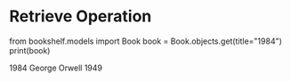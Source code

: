 # Retrieve Operation

from bookshelf.models import Book
book = Book.objects.get(title="1984")
print(book)

1984
George Orwell
1949
